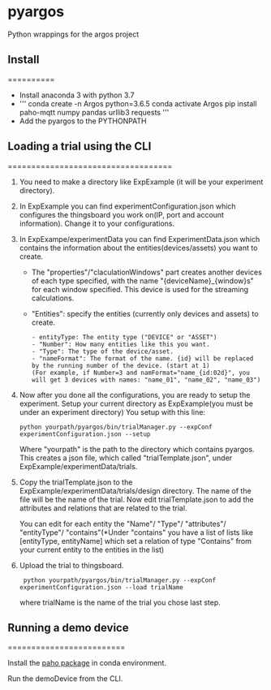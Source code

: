# pyargos
Python wrappings for the argos project

## Install 
==========

- Install anaconda 3 with python 3.7
- '''
   conda create -n Argos python=3.6.5 
   conda activate Argos 
   pip install paho-mqtt numpy pandas urllib3 requests
  '''
- Add the pyargos to the PYTHONPATH 


## Loading a trial using the CLI
===================================

1. You need to make a directory like ExpExample (it will be your experiment directory).

2. In ExpExample you can find experimentConfiguration.json which configures the thingsboard you work on(IP, port and account information).
   Change it to your configurations.

3. In ExpExampe/experimentData you can find ExperimentData.json which contains the information about the entities(devices/assets) you want to create.
   - The "properties"/"claculationWindows" part creates another devices of each type specified, with 
   the name "{deviceName}_{window}s" for each window specified. 
   This device is used for the streaming calculations. 
      
   - "Entities":  specify the entities (currently only devices and assets) to create.
   
         - entityType: The entity type ("DEVICE" or "ASSET")
         - "Number": How many entities like this you want. 
         - "Type": The type of the device/asset.
         - "nameFormat": The format of the name. {id} will be replaced by the running number of the device. (start at 1)
         (For example, if Number=3 and namFormat="name_{id:02d}", you will get 3 devices with names: "name_01", "name_02", "name_03")

4. Now after you done all the configurations, you are ready to setup the experiment.
   Setup your current directory as ExpExample(you must be under an experiment directory)
   You setup with this line: 
   ```
   python yourpath/pyargos/bin/trialManager.py --expConf experimentConfiguration.json --setup
   ```
   Where "yourpath" is the path to the directory which contains pyargos. 
   This creates a json file, which called "trialTemplate.json", under ExpExample/experimentData/trials.

5. Copy the trialTemplate.json to the ExpExample/experimentData/trials/design directory.
   The name of the file will be the name of the trial. 
   Now edit trialTemplate.json to add the attributes and relations that are related to the trial. 
   
   You can edit for each entity the "Name"/ "Type"/ "attributes"/ "entityType"/ "contains"(*Under "contains" you have a list of lists like [entityType, entityName] which set a relation of type "Contains" from your current entity to the entities in the list)

6. Upload the trial to thingsboard.
   ```
    python yourpath/pyargos/bin/trialManager.py --expConf experimentConfiguration.json --load trialName
   ```
   where trialName is the name of the trial you chose last step.

## Running a demo device 
=========================

Install the [paho package](https://anaconda.org/wheeler-microfluidics/paho-mqtt) in conda environment.

Run the demoDevice from the CLI. 





